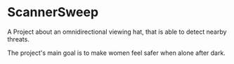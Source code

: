 # ScannerSweep
A Project about an omnidirectional viewing hat, that is able to detect nearby threats.

The project's main goal is to make women feel safer when alone after dark.

